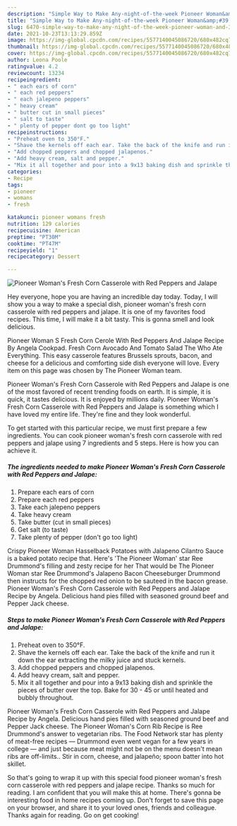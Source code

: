 ```yaml
---
description: "Simple Way to Make Any-night-of-the-week Pioneer Woman&amp;#39;s Fresh Corn Casserole with Red Peppers and Jalape"
title: "Simple Way to Make Any-night-of-the-week Pioneer Woman&amp;#39;s Fresh Corn Casserole with Red Peppers and Jalape"
slug: 6470-simple-way-to-make-any-night-of-the-week-pioneer-woman-and-39-s-fresh-corn-casserole-with-red-peppers-and-jalape
date: 2021-10-23T13:13:29.859Z
image: https://img-global.cpcdn.com/recipes/5577140045086720/680x482cq70/pioneer-womans-fresh-corn-casserole-with-red-peppers-and-jalape-recipe-main-photo.jpg
thumbnail: https://img-global.cpcdn.com/recipes/5577140045086720/680x482cq70/pioneer-womans-fresh-corn-casserole-with-red-peppers-and-jalape-recipe-main-photo.jpg
cover: https://img-global.cpcdn.com/recipes/5577140045086720/680x482cq70/pioneer-womans-fresh-corn-casserole-with-red-peppers-and-jalape-recipe-main-photo.jpg
author: Leona Poole
ratingvalue: 4.2
reviewcount: 13234
recipeingredient:
- " each ears of corn"
- " each red peppers"
- " each jalepeno peppers"
- " heavy cream"
- " butter cut in small pieces"
- " salt to taste"
- " plenty of pepper dont go too light"
recipeinstructions:
- "Preheat oven to 350°F."
- "Shave the kernels off each ear. Take the back of the knife and run it down the ear extracting the milky juice and stuck kernels."
- "Add chopped peppers and chopped jalapenos."
- "Add heavy cream, salt and pepper."
- "Mix it all together and pour into a 9x13 baking dish and sprinkle the pieces of butter over the top. Bake for 30 - 45 or until heated and bubbly throughout."
categories:
- Recipe
tags:
- pioneer
- womans
- fresh

katakunci: pioneer womans fresh 
nutrition: 129 calories
recipecuisine: American
preptime: "PT30M"
cooktime: "PT47M"
recipeyield: "1"
recipecategory: Dessert

---
```



![Pioneer Woman&#39;s Fresh Corn Casserole with Red Peppers and Jalape](https://img-global.cpcdn.com/recipes/5577140045086720/680x482cq70/pioneer-womans-fresh-corn-casserole-with-red-peppers-and-jalape-recipe-main-photo.jpg)

Hey everyone, hope you are having an incredible day today. Today, I will show you a way to make a special dish, pioneer woman&#39;s fresh corn casserole with red peppers and jalape. It is one of my favorites food recipes. This time, I will make it a bit tasty. This is gonna smell and look delicious.

Pioneer Woman S Fresh Corn Cerole With Red Peppers And Jalape Recipe By Angela Cookpad. Fresh Corn Avocado And Tomato Salad The Who Ate Everything. This easy casserole features Brussels sprouts, bacon, and cheese for a delicious and comforting side dish everyone will love. Every item on this page was chosen by The Pioneer Woman team.

Pioneer Woman&#39;s Fresh Corn Casserole with Red Peppers and Jalape is one of the most favored of recent trending foods on earth. It is simple, it is quick, it tastes delicious. It is enjoyed by millions daily. Pioneer Woman&#39;s Fresh Corn Casserole with Red Peppers and Jalape is something which I have loved my entire life. They're fine and they look wonderful.


To get started with this particular recipe, we must first prepare a few ingredients. You can cook pioneer woman&#39;s fresh corn casserole with red peppers and jalape using 7 ingredients and 5 steps. Here is how you can achieve it.

<!--inarticleads1-->

##### The ingredients needed to make Pioneer Woman&#39;s Fresh Corn Casserole with Red Peppers and Jalape:

1. Prepare  each ears of corn
1. Prepare  each red peppers
1. Take  each jalepeno peppers
1. Take  heavy cream
1. Take  butter (cut in small pieces)
1. Get  salt (to taste)
1. Take  plenty of pepper (don&#39;t go too light)


Crispy Pioneer Woman Hasselback Potatoes with Jalapeno Cilantro Sauce is a baked potato recipe that. Here&#39;s &#39;The Pioneer Woman&#39; star Ree Drummond&#39;s filling and zesty recipe for her That would be The Pioneer Woman star Ree Drummond&#39;s Jalapeno Bacon Cheeseburger Drummond then instructs for the chopped red onion to be sauteed in the bacon grease. Pioneer Woman&#39;s Fresh Corn Casserole with Red Peppers and Jalape Recipe by Angela. Delicious hand pies filled with seasoned ground beef and Pepper Jack cheese. 

<!--inarticleads2-->

##### Steps to make Pioneer Woman&#39;s Fresh Corn Casserole with Red Peppers and Jalape:

1. Preheat oven to 350°F.
1. Shave the kernels off each ear. Take the back of the knife and run it down the ear extracting the milky juice and stuck kernels.
1. Add chopped peppers and chopped jalapenos.
1. Add heavy cream, salt and pepper.
1. Mix it all together and pour into a 9x13 baking dish and sprinkle the pieces of butter over the top. Bake for 30 - 45 or until heated and bubbly throughout.


Pioneer Woman&#39;s Fresh Corn Casserole with Red Peppers and Jalape Recipe by Angela. Delicious hand pies filled with seasoned ground beef and Pepper Jack cheese. The Pioneer Woman&#39;s Corn Rib Recipe is Ree Drummond&#39;s answer to vegetarian ribs. The Food Network star has plenty of meat-free recipes — Drummond even went vegan for a few years in college — and just because meat might not be on the menu doesn&#39;t mean ribs are off-limits.. Stir in corn, cheese, and jalapeño; spoon batter into hot skillet. 

So that's going to wrap it up with this special food pioneer woman&#39;s fresh corn casserole with red peppers and jalape recipe. Thanks so much for reading. I am confident that you will make this at home. There's gonna be interesting food in home recipes coming up. Don't forget to save this page on your browser, and share it to your loved ones, friends and colleague. Thanks again for reading. Go on get cooking!
